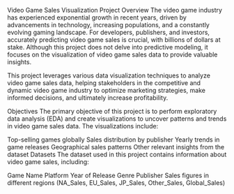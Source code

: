 Video Game Sales Visualization
Project Overview
The video game industry has experienced exponential growth in recent years, driven by advancements in technology, increasing populations, and a constantly evolving gaming landscape. For developers, publishers, and investors, accurately predicting video game sales is crucial, with billions of dollars at stake. Although this project does not delve into predictive modeling, it focuses on the visualization of video game sales data to provide valuable insights.

This project leverages various data visualization techniques to analyze video game sales data, helping stakeholders in the competitive and dynamic video game industry to optimize marketing strategies, make informed decisions, and ultimately increase profitability.

Objectives
The primary objective of this project is to perform exploratory data analysis (EDA) and create visualizations to uncover patterns and trends in video game sales data. The visualizations include:

Top-selling games globally
Sales distribution by publisher
Yearly trends in game releases
Geographical sales patterns
Other relevant insights from the dataset
Datasets
The dataset used in this project contains information about video game sales, including:

Game Name
Platform
Year of Release
Genre
Publisher
Sales figures in different regions (NA_Sales, EU_Sales, JP_Sales, Other_Sales, Global_Sales)
